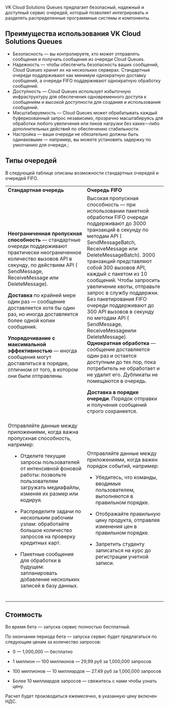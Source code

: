 VK Cloud Solutions Queues предлагает безопасный, надежный и доступный сервис очередей, который позволяет интегрировать и разделять распределенные программные системы и компоненты.

## Преимущества использования VK Cloud Solutions Queues

- Безопасность — вы контролируете, кто может отправлять сообщения и получать сообщения из очереди Cloud Queues.
- Надежность — чтобы обеспечить безопасность ваших сообщений, Cloud Queues хранит их на нескольких серверах. Стандартные очереди поддерживают как минимум однократную доставку сообщений, а очереди FIFO поддерживают однократную обработку сообщений.
- Доступность — Cloud Queues использует избыточную инфраструктуру для обеспечения одновременного доступа к сообщениям и высокой доступности для создания и использования сообщений.
- Масштабируемость — Cloud Queues может обрабатывать каждый буферизованный запрос независимо, прозрачно масштабируясь для обработки любого увеличения или пиков нагрузки без каких—либо дополнительных действий по обеспечению стабильности.
- Настройка — ваши очереди не обязательно должны быть одинаковыми — например, вы можете установить задержку по умолчанию для очереди.;

## Типы очередей

В следующей таблице описаны возможности стандартных очередей и очередей FIFO.

<table style="width: 100%;">
   <tbody>
      <tr>
         <td style="width: 50%; background—color: rgb(239, 239, 239);"><strong>Стандартная очередь</strong></td>
         <td style="width: 50%; background—color: rgb(239, 239, 239);"><strong>Очередь FIFO</strong></td>
      </tr>
      <tr>
         <td style="width: 50.0000%;">
            <p style="margin: 0px 0px 1em; padding: 0px; line—height: 1.5em;"><strong>Неограниченная пропускная способность</strong> — стандартные очереди поддерживают практически неограниченное количество вызовов API в секунду, по действиям API ( SendMessage, ReceiveMessage или DeleteMessage).</p>
            <p style="margin: 1em 0px; padding: 0px; line—height: 1.5em;"><strong>Доставка&nbsp;</strong>по крайней мере один раз — сообщение доставляется хотя бы один раз, но иногда доставляется более одной копии сообщения.</p>
            <p style="margin: 1em 0px 0px; padding: 0px; line—height: 1.5em;"><strong>Упорядочивание с максимальной эффективностью</strong> — иногда сообщения могут доставляться в порядке, отличном от того, в котором они были отправлены.</p>
            <br>
         </td>
         <td style="width: 50.0000%;">
            <span style="text—decoration—thickness: initial; text—decoration—style: initial; text—decoration—color: initial;">Высокая пропускная</span> способность — при использовании пакетной обработки FIFO очереди поддерживают до 3000 транзакций в секунду по методам API ( <span style="text—decoration—thickness: initial; text—decoration—style: initial; text—decoration—color: initial;">SendMessageBatch</span>, <span style="text—decoration—thickness: initial; text—decoration—style: initial; text—decoration—color: initial;">ReceiveMessage&nbsp;</span>или <span style="text—decoration—thickness: initial; text—decoration—style: initial; text—decoration—color: initial;">DeleteMessageBatch</span>). 3000 транзакций представляют собой 300 вызовов API, каждый с пакетом из 10 сообщений. Чтобы запросить увеличение квоты, отправьте запрос в службу поддержки. Без пакетирования FIFO очереди поддерживают до 300 API вызовов в секунду по методам API ( <span style="text—decoration—thickness: initial; text—decoration—style: initial; text—decoration—color: initial;">SendMessage</span>, <span style="text—decoration—thickness: initial; text—decoration—style: initial; text—decoration—color: initial;">ReceiveMessage</span>или <span style="text—decoration—thickness: initial; text—decoration—style: initial; text—decoration—color: initial;">DeleteMessage</span>).
            <p style="margin: 0px 0px 1em; padding: 0px; line—height: 1.5em;"><strong>Однократная обработка</strong> — сообщение доставляется один раз и остается доступным до тех пор, пока потребитель не обработает и не удалит его. Дубликаты не помещаются в очередь.</p>
            <p style="margin: 1em 0px 0px; padding: 0px; line—height: 1.5em;"><strong>Доставка в порядке очереди</strong>. Порядок отправки и получения сообщений строго сохраняется.</p>
            <br>
         </td>
      </tr>
      <tr>
         <td style="width: 50.0000%;">
            <p style="margin: 0px 0px 1em; padding: 0px; line—height: 1.5em;">Отправляйте данные между приложениями, когда важна пропускная способность, например:</p>
            <div style="margin—bottom: 1em; orphans: 2; text—align: start; text—indent: 0px; widows: 2; text—decoration—thickness: initial; text—decoration—style: initial; text—decoration—color: initial;">
               <ul style="padding: 0px 0px 0px 2.5rem; margin: 0px; list—style—position: outside; list—style—type: disc;" type="disc">
                  <li style="line—height: 1.5em; padding—left: 0.5rem;">
                     <p>Отделите текущие запросы пользователей от интенсивной фоновой работы: позвольте пользователям загружать медиафайлы, изменяя их размер или кодируя.</p>
                  </li>
                  <li>
                     <p>Распределите задачи по нескольким рабочим узлам: обработайте большое количество запросов на проверку кредитных карт.</p>
                  </li>
                  <li style="padding—top: 0.5em; line—height: 1.5em; padding—left: 0.5rem;">
                     <p>Пакетные сообщения для обработки в будущем: запланировать добавление нескольких записей в базу данных.</p>
                  </li>
               </ul>
            </div>
            <br>
         </td>
         <td style="width: 50.0000%;">
            <p>Отправляйте данные между приложениями, когда важен порядок событий, например:</p>
            <div>
               <ul>
                  <li>
                     <p>Убедитесь, что команды, вводимые пользователем, выполняются в правильном порядке.</p>
                  </li>
                  <li>
                     <p>Отображайте правильную цену продукта, отправляя изменения цен в правильном порядке.</p>
                  </li>
                  <li>
                     <p>Запретить студенту записаться на курс до регистрации учетной записи.</p>
                  </li>
               </ul>
            </div>
            <br>
         </td>
      </tr>
   </tbody>
</table>

## Стоимость

Во время бета — запуска сервис полностью бесплатный.

По окончании периода бета — запуска сервис будет предлагаться по следующим ценам за количество запросов:

- 0 — 1,000,000 — бесплатно

- 1 миллион — 100 миллионов — 29,99 руб за 1,000,000 запросов

- 100 миллионов — 10 миллиардов — 27.49 руб за 1,000,000 запросов

- Более 10 миллиардов запросов — свяжитесь с нами чтобы узнать цену.

Расчет будет производиться ежемесячно, в указанную цену включен НДС.
